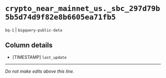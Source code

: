 # `crypto_near_mainnet_us._sbc_297d79b5b5d74d9f82e8b6605ea71fb5`
`bq-1` | `bigquery-public-data`

## Column details
* [TIMESTAMP] `last_update`

-------------------------------------------------------------------------------
*Do not make edits above this line.*
